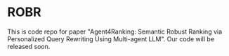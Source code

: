 # ROBR
This is code repo for paper "Agent4Ranking: Semantic Robust Ranking via Personalized Query Rewriting Using Multi-agent LLM".
Our code will be released soon.
